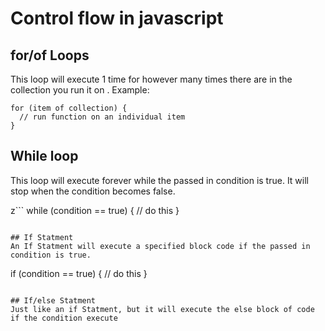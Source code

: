# Control flow in javascript

## for/of Loops
This loop will execute 1 time for however many times there are in the collection you run it on . Example:

```
for (item of collection) {
  // run function on an individual item
}
```

## While loop
This loop will execute forever while the passed in condition is true. It will stop when the condition becomes false.

z```
  while (condition == true) {
    // do this
  }
```

## If Statment
An If Statment will execute a specified block code if the passed in condition is true.

```
  if (condition == true) {
    // do this
  }
  ```

  ## If/else Statment
  Just like an if Statment, but it will execute the else block of code if the condition execute 
